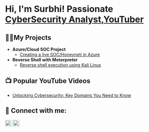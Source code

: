 <h1>Hi, I'm Surbhi! Passionate <a href="www.linkedin.com/in/surbhi-bhat">CyberSecurity Analyst</a>,<a href="https://www.youtube.com/@SurbhiBhat7">YouTuber</a></h1>

<h2>👨‍💻My Projects</h2>

- <b>Azure/Cloud SOC Project</b>
  - [Creating a live SOC/Honeyneti in Azure](https://github.com/surbhibhat22/Azure-SOC-Honeynet)
- <b>Reverse Shell with Meterpreter</b>
  - [Reverse shell execution using Kali Linux ](https://medium.com/@bhatsurbhi22/mastering-reverse-shells-using-meterpreter-and-metasploit-on-kali-linux-9954caf9d28e)


<h2>📺 Popular YouTube Videos</h2>

- [Unlocking Cybersecurity: Key Domains You Need to Know](https://youtu.be/xnTAmZJkuFQ?si=siawGmHvMP8znChY)

<h2> 🤳 Connect with me:</h2>

[<img align="left" alt="SurbhiBhat | YouTube" width="22px" src="https://cdn.jsdelivr.net/npm/simple-icons@v3/icons/youtube.svg" />][youtube]
[<img align="left" alt="SurbhiBhat | LinkedIn" width="22px" src="https://cdn.jsdelivr.net/npm/simple-icons@v3/icons/linkedin.svg" />][linkedin]

[youtube]: https://www.youtube.com/@SurbhiBhat7
[linkedin]: https://www.linkedin.com/in/surbhi-bhat
